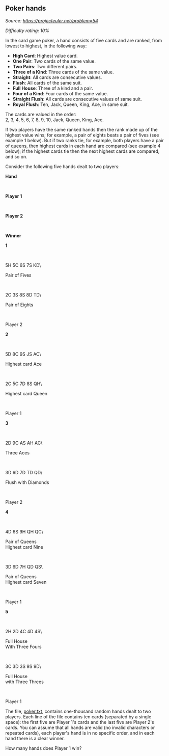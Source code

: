 Poker hands
-----------

*Source: https://projecteuler.net/problem=54*


*Difficulty rating: 10%*

In the card game poker, a hand consists of five cards and are ranked,
from lowest to highest, in the following way:

-   **High Card**: Highest value card.
-   **One Pair**: Two cards of the same value.
-   **Two Pairs**: Two different pairs.
-   **Three of a Kind**: Three cards of the same value.
-   **Straight**: All cards are consecutive values.
-   **Flush**: All cards of the same suit.
-   **Full House**: Three of a kind and a pair.
-   **Four of a Kind**: Four cards of the same value.
-   **Straight Flush**: All cards are consecutive values of same suit.
-   **Royal Flush**: Ten, Jack, Queen, King, Ace, in same suit.

The cards are valued in the order:\
2, 3, 4, 5, 6, 7, 8, 9, 10, Jack, Queen, King, Ace.

If two players have the same ranked hands then the rank made up of the
highest value wins; for example, a pair of eights beats a pair of fives
(see example 1 below). But if two ranks tie, for example, both players
have a pair of queens, then highest cards in each hand are compared (see
example 4 below); if the highest cards tie then the next highest cards
are compared, and so on.

Consider the following five hands dealt to two players:

**Hand**

 

**Player 1**

 

**Player 2**

 

**Winner**

**1**

 

5H 5C 6S 7S KD\

Pair of Fives

 

2C 3S 8S 8D TD\

Pair of Eights

 

Player 2

**2**

 

5D 8C 9S JS AC\

Highest card Ace

 

2C 5C 7D 8S QH\

Highest card Queen

 

Player 1

**3**

 

2D 9C AS AH AC\

Three Aces

 

3D 6D 7D TD QD\

Flush with Diamonds

 

Player 2

**4**

 

4D 6S 9H QH QC\

Pair of Queens\
Highest card Nine

 

3D 6D 7H QD QS\

Pair of Queens\
Highest card Seven

 

Player 1

**5**

 

2H 2D 4C 4D 4S\

Full House\
With Three Fours

 

3C 3D 3S 9S 9D\

Full House\
with Three Threes

 

Player 1

The file, [poker.txt](project/resources/p054_poker.txt), contains
one-thousand random hands dealt to two players. Each line of the file
contains ten cards (separated by a single space): the first five are
Player 1's cards and the last five are Player 2's cards. You can assume
that all hands are valid (no invalid characters or repeated cards), each
player's hand is in no specific order, and in each hand there is a clear
winner.

How many hands does Player 1 win?
